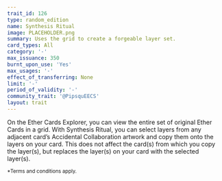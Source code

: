 ```yaml
---
trait_id: 126
type: random_edition
name: Synthesis Ritual
image: PLACEHOLDER.png
summary: Uses the grid to create a forgeable layer set.
card_types: All
category: '-'
max_issuance: 350
burnt_upon_use: 'Yes'
max_usages: '-'
effect_of_transferring: None
limit: '-'
period_of_validity: '-'
community_trait: '@PipsquEECS'
layout: trait
---
```



On the Ether Cards Explorer, you can view the entire set of original Ether Cards in a grid. With Synthesis Ritual, you can select layers from any adjacent card’s Accidental Collaboration artwork and copy them onto the layers on your card. This does not affect the card(s) from which you copy the layer(s), but replaces the layer(s) on your card with the selected layer(s).

<small>*Terms and conditions apply.</small>
